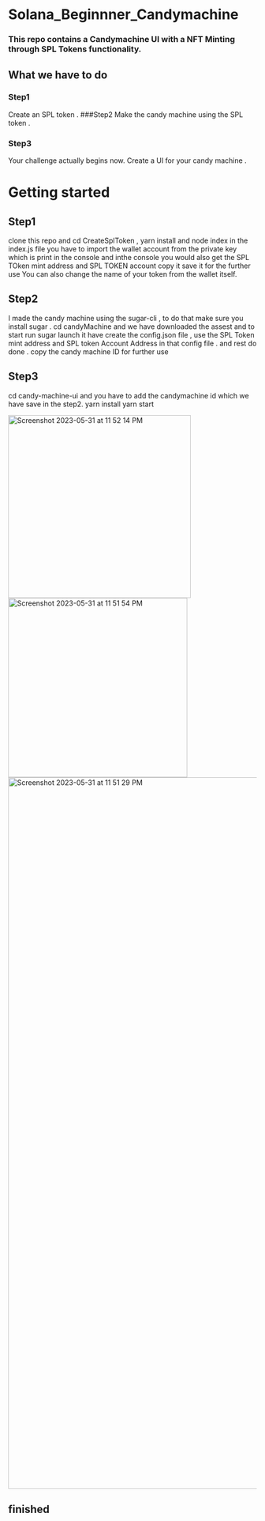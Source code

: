 # Solana_Beginnner_Candymachine
### This repo contains a Candymachine UI with a NFT Minting through SPL Tokens functionality.
## What we have to do 
### Step1
Create an SPL token .
###Step2
Make the candy machine using the SPL token .
### Step3
Your challenge actually begins now. Create a UI for your candy machine .
# Getting started 
## Step1
clone this repo and cd  CreateSplToken  , yarn install and node index 
in the index.js file you have to import the wallet account from the private key which is print in the console
and inthe console you would also get the SPL TOken mint address and SPL TOKEN account copy it save it for the further use 
You can also change the name of your token from the wallet itself.
## Step2 
I made the candy machine using the sugar-cli , to do that make sure you install sugar
. cd candyMachine and we have downloaded the assest and to start run sugar launch it have create the config.json file , 
use the SPL Token mint address and SPL token Account Address in that config file . and rest do done . copy the candy machine ID for further use 
## Step3
cd candy-machine-ui and  you have to add the candymachine id  which we have save in the step2.
yarn install 
yarn start 

<img width="370" alt="Screenshot 2023-05-31 at 11 52 14 PM" src="https://github.com/sajal1agarwal/solana_beginnner_candymachine/assets/126244956/681a56fa-bcee-47c3-8722-cf3c6a938923">

<img width="363" alt="Screenshot 2023-05-31 at 11 51 54 PM" src="https://github.com/sajal1agarwal/solana_beginnner_candymachine/assets/126244956/7b2c6035-af6f-4f35-ba1c-b903cf77fdf0">
<img width="1440" alt="Screenshot 2023-05-31 at 11 51 29 PM" src="https://github.com/sajal1agarwal/solana_beginnner_candymachine/assets/126244956/22bcef6a-d343-400c-a21f-2db74b397764">

## finished
